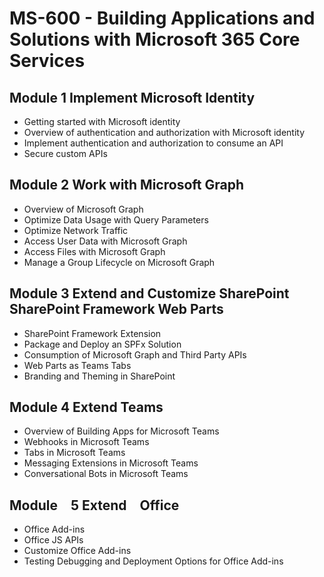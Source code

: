 # MS-600 - Building Applications and Solutions with Microsoft 365 Core Services

## Module 1 Implement Microsoft Identity

- Getting started with Microsoft identity
- Overview of authentication and authorization with Microsoft identity
- Implement authentication and authorization to consume an API
- Secure custom APIs

## Module 2 Work with Microsoft Graph

- Overview of Microsoft Graph
- Optimize Data Usage with Query Parameters
- Optimize Network Traffic
- Access User Data with Microsoft Graph
- Access Files with Microsoft Graph
- Manage a Group Lifecycle on Microsoft Graph

## Module 3 Extend and Customize SharePoint SharePoint Framework Web Parts

- SharePoint Framework Extension
- Package and Deploy an SPFx Solution
- Consumption of Microsoft Graph and Third Party APIs
- Web Parts as Teams Tabs
- Branding and Theming in SharePoint

## Module 4 Extend Teams

- Overview of Building Apps for Microsoft Teams
- Webhooks in Microsoft Teams
- Tabs in Microsoft Teams
- Messaging Extensions in Microsoft Teams
- Conversational Bots in Microsoft Teams

## Module 5 Extend Office

- Office Add-ins
- Office JS APIs
- Customize Office Add-ins
- Testing Debugging and Deployment Options for Office Add-ins
